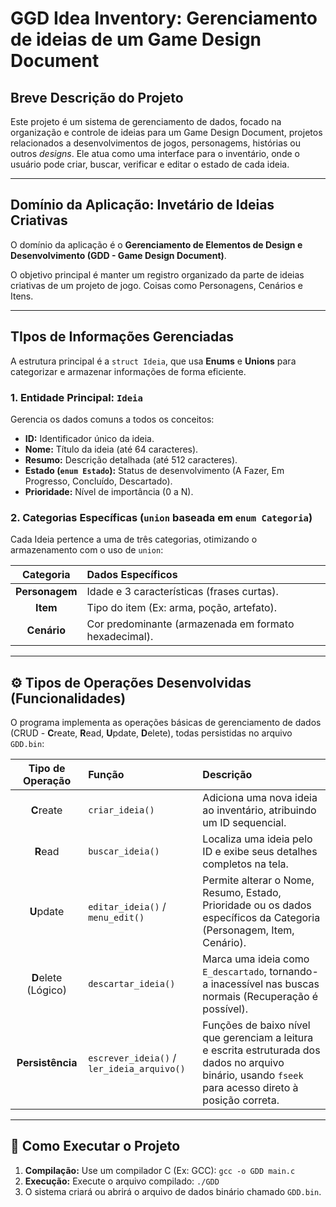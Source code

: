 # GGD Idea Inventory: Gerenciamento de ideias de um Game Design Document

## Breve Descrição do Projeto

Este projeto é um sistema de gerenciamento de dados, focado na organização e controle de ideias para um Game Design Document, projetos relacionados a desenvolvimentos de jogos, personagems, histórias ou outros *designs*. Ele atua como uma interface para o inventário, onde o usuário pode criar, buscar, verificar e editar o estado de cada ideia.

---

## Domínio da Aplicação: Invetário de Ideias Criativas

O domínio da aplicação é o **Gerenciamento de Elementos de Design e Desenvolvimento (GDD - Game Design Document)**.

O objetivo principal é manter um registro organizado da parte de ideias criativas de um projeto de jogo. Coisas como Personagens, Cenários e Itens.

---

## TIpos de Informações Gerenciadas

A estrutura principal é a `struct Ideia`, que usa **Enums** e **Unions** para categorizar e armazenar informações de forma eficiente.

### 1. Entidade Principal: `Ideia`
Gerencia os dados comuns a todos os conceitos:
* **ID:** Identificador único da ideia.
* **Nome:** Título da ideia (até 64 caracteres).
* **Resumo:** Descrição detalhada (até 512 caracteres).
* **Estado (`enum Estado`):** Status de desenvolvimento (A Fazer, Em Progresso, Concluído, Descartado).
* **Prioridade:** Nível de importância (0 a N).

### 2. Categorias Específicas (`union` baseada em `enum Categoria`)
Cada Ideia pertence a uma de três categorias, otimizando o armazenamento com o uso de `union`:

| Categoria | Dados Específicos |
| :---: | :--- |
| **Personagem** | Idade e 3 características (frases curtas). |
| **Item** | Tipo do item (Ex: arma, poção, artefato). |
| **Cenário** | Cor predominante (armazenada em formato hexadecimal). |

---

## ⚙️ Tipos de Operações Desenvolvidas (Funcionalidades)

O programa implementa as operações básicas de gerenciamento de dados (CRUD - **C**reate, **R**ead, **U**pdate, **D**elete), todas persistidas no arquivo `GDD.bin`:

| Tipo de Operação | Função | Descrição |
| :---: | :--- | :--- |
| **C**reate | `criar_ideia()` | Adiciona uma nova ideia ao inventário, atribuindo um ID sequencial. |
| **R**ead | `buscar_ideia()` | Localiza uma ideia pelo ID e exibe seus detalhes completos na tela. |
| **U**pdate | `editar_ideia()` / `menu_edit()` | Permite alterar o Nome, Resumo, Estado, Prioridade ou os dados específicos da Categoria (Personagem, Item, Cenário). |
| **D**elete (Lógico) | `descartar_ideia()` | Marca uma ideia como `E_descartado`, tornando-a inacessível nas buscas normais (Recuperação é possível). |
| **Persistência** | `escrever_ideia()` / `ler_ideia_arquivo()` | Funções de baixo nível que gerenciam a leitura e escrita estruturada dos dados no arquivo binário, usando `fseek` para acesso direto à posição correta. |

---

## 🚀 Como Executar o Projeto

1.  **Compilação:** Use um compilador C (Ex: GCC): `gcc -o GDD main.c`
2.  **Execução:** Execute o arquivo compilado: `./GDD`
3.  O sistema criará ou abrirá o arquivo de dados binário chamado `GDD.bin`.
